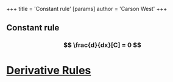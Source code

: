 +++
 title = 'Constant rule'
[params]
	author = 'Carson West'
+++
## Constant rule
###  $$  \frac{d}{dx}[C] = 0  $$  


# [Derivative Rules](./../derivative-rules/)